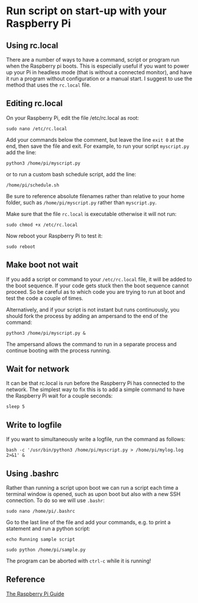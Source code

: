 # Run script on start-up with your Raspberry Pi

## Using rc.local
There are a number of ways to have a command, script or program run when the Raspberry pi boots. This is especially useful if you want to power up your Pi in headless mode (that is without a connected monitor), and have it run a program without configuration or a manual start. I suggest to use the method that uses the `rc.local` file.

## Editing rc.local
On your Raspberry Pi, edit the file /etc/rc.local as root:

`sudo nano /etc/rc.local`

Add your commands below the comment, but leave the line `exit 0` at the end, then save the file and exit. For example, to run your script `myscript.py` add the line:

`python3 /home/pi/myscript.py`

or to run a custom bash schedule script, add the line:

`/home/pi/schedule.sh`

Be sure to reference absolute filenames rather than relative to your home folder, such as `/home/pi/myscript.py` rather than `myscript.py`.

Make sure that the file `rc.local` is executable otherwise it will not run:

`sudo chmod +x /etc/rc.local`

Now reboot your Raspberry Pi to test it:

`sudo reboot`

## Make boot not wait
If you add a script or command to your `/etc/rc.local` file, it will be added to the boot sequence. If your code gets stuck then the boot sequence cannot proceed. So be careful as to which code you are trying to run at boot and test the code a couple of times.

Alternatively, and if your script is not instant but runs continuously, you should fork the process by adding an ampersand to the end of the command:

`python3 /home/pi/myscript.py &`

The ampersand allows the command to run in a separate process and continue booting with the process running.

## Wait for network
It can be that rc.local is run before the Raspberry Pi has connected to the network. The simplest way to fix this is to add a simple command to have the Raspberry Pi wait for a couple seconds:

`sleep 5`

## Write to logfile
If you want to simultaneously write a logfile, run the command as follows:

`bash -c '/usr/bin/python3 /home/pi/myscript.py > /home/pi/mylog.log 2>&1' &`

## Using .bashrc
Rather than running a script upon boot we can run a script each time a terminal window is opened, such as upon boot but also with a new SSH connection. To do so we will use `.bashr`:

`sudo nano /home/pi/.bashrc`

Go to the last line of the file and add your commands, e.g. to print a statement and run a python script:

`echo Running sample script`

`sudo python /home/pi/sample.py`

The program can be aborted with `ctrl-c` while it is running!

## Reference
[The Raspberry Pi Guide](https://raspberrypi-guide.github.io/programming/run-script-on-boot#using-rclocal)